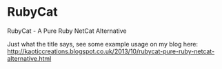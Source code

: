 RubyCat
=======

RubyCat - A Pure Ruby NetCat Alternative

Just what the title says, see some example usage on my blog here: http://kaoticcreations.blogspot.co.uk/2013/10/rubycat-pure-ruby-netcat-alternative.html
